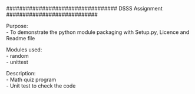 ################################## DSSS Assignment ############################


Purpose:<br/>
    - To demonstrate the python module packaging with Setup.py, Licence and Readme file<br/>

Modules used:<br/>
    - random<br/>
    - unittest<br/>

Description:<br/>
    - Math quiz program<br/>
    - Unit test to check the code<br/>
